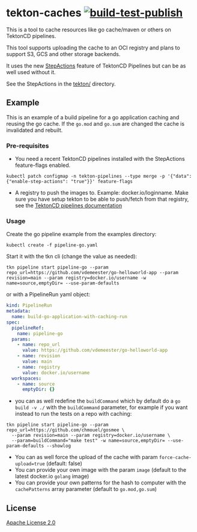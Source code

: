 # tekton-caches [![build-test-publish](https://github.com/openshift-pipelines/tekton-caches/actions/workflows/latest.yaml/badge.svg)](https://github.com/openshift-pipelines/tekton-caches/actions/workflows/latest.yaml)

This is a tool to cache resources like go cache/maven or others on TektonCD
pipelines.

This tool supports uploading the cache to an OCI registry and plans to support
S3, GCS and other storage backends.

It uses the new [StepActions](https://tekton.dev/docs/pipelines/stepactions/)
feature of TektonCD Pipelines but can be as well used without it.

See the StepActions in the [tekton/](./tekton) directory.

## Example

This is an example of a build pipeline for a go application caching and reusing
the go cache. If the `go.mod` and `go.sum` are changed the cache is invalidated and
rebuilt.

### Pre-requisites

- You need a recent TektonCD pipelines installed with the StepActions feature-flags enabled.

```shell
kubectl patch configmap -n tekton-pipelines --type merge -p '{"data":{"enable-step-actions": "true"}}' feature-flags
```

- A registry to push the images to. Example: docker.io/loginname. Make sure you
  have setup tekton to be able to push/fetch from that registry, see the
  [TektonCD pipelines documentation](https://tekton.dev/docs/pipelines/auth/#configuring-authentication-for-docker)

### Usage

Create the go pipeline example from the examples directory:

```shell
kubectl create -f pipeline-go.yaml
```

Start it with the tkn cli (change the value as needed):

```shell
tkn pipeline start pipeline-go --param repo_url=https://github.com/vdemeester/go-helloworld-app --param revision=main --param registry=docker.io/username -w name=source,emptyDir= --use-param-defaults
```

or with a PipelineRun yaml object:

```yaml
kind: PipelineRun
metadata:
  name: build-go-application-with-caching-run
spec:
  pipelineRef:
    name: pipeline-go
  params:
    - name: repo_url
      value: https://github.com/vdemeester/go-helloworld-app
    - name: revision
      value: main
    - name: registry
      value: docker.io/username
  workspaces:
    - name: source
      emptyDir: {}
```

- you can as well redefine the `buildCommand` which by default do a `go build
  -v ./` with the `buildCommand` parameter, for example if you want instead to
  run the tests on a repo with caching:

```shell
tkn pipeline start pipeline-go --param repo_url=https://github.com/chmouel/gosmee \ 
  --param revision=main --param registry=docker.io/username \
  --param=buildCommand="make test" -w name=source,emptyDir= --use-param-defaults --showlog
```

- You can as well force the upload of the cache with param `force-cache-upload=true` (default: false)
- You can provide your own image with the param `image` (default to the latest docker.io `golang` image)
- You can provide your own patterns for the hash to computer with the `cachePatterns` array parameter (default to `go.mod,go.sum`)

## License

[Apache License 2.0](./LICENSE)

